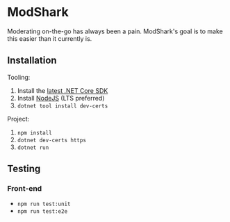 # ModShark

Moderating on-the-go has always been a pain. ModShark's goal is to make this easier than it currently is.

## Installation

Tooling:
1. Install the [latest .NET Core SDK](https://dotnet.microsoft.com/download)
1. Install [NodeJS](https://nodejs.org/en/download/) (LTS preferred)
1. `dotnet tool install dev-certs`

Project:
1. `npm install`
1. `dotnet dev-certs https`
1. `dotnet run`


## Testing

### Front-end
* `npm run test:unit` 
* `npm run test:e2e`